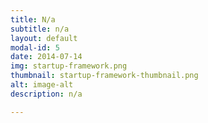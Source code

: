 ```yaml
---
title: N/a
subtitle: n/a
layout: default
modal-id: 5
date: 2014-07-14
img: startup-framework.png
thumbnail: startup-framework-thumbnail.png
alt: image-alt
description: n/a

---
```

